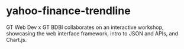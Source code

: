 # yahoo-finance-trendline
GT Web Dev x GT BDBI collaborates on an interactive workshop, showcasing the web interface framework, intro to JSON and APIs, and Chart.js.
